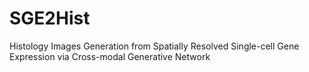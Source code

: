 # SGE2Hist
Histology Images Generation from Spatially Resolved Single-cell Gene Expression via Cross-modal Generative Network
